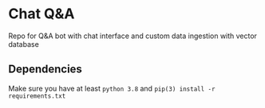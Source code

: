 # Chat Q&A
Repo for Q&amp;A bot with chat interface and custom data ingestion with vector database

## Dependencies
Make sure you have at least `python 3.8` and `pip(3) install -r requirements.txt`
